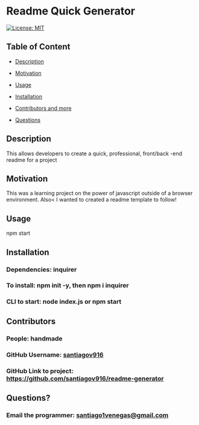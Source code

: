 
  
   # Readme Quick Generator

  [![License: MIT](https://img.shields.io/badge/License-MIT-yellow.svg)](https://opensource.org/licenses/MIT)
  
  ## Table of Content
  
  * [Description](#description)
  
  * [Motivation](#motivation)
  
  * [Usage](#usage)
  
  * [Installation](#Installation)
  
  * [Contributors and more](#contributors)
  
  * [Questions](#questions)

  ## Description

  This allows developers to create a quick, professional, front/back -end readme for a project
  
  ## Motivation

  This was a learning project on the power of javascript outside of a browser environment. Also< I wanted to created a readme template to follow!

  ## Usage

  npm start

  ## Installation 

  ### Dependencies: inquirer
  ### To install: npm init -y, then npm i inquirer
  ### CLI to start: node index.js or npm start

  ## Contributors

  ### People: handmade
  ### GitHub Username: [santiagov916](https://github.com/santiagov916)
  ### GitHub Link to project: https://github.com/santiagov916/readme-generator

  ## Questions?

  ### Email the programmer: santiago1venegas@gmail.com

